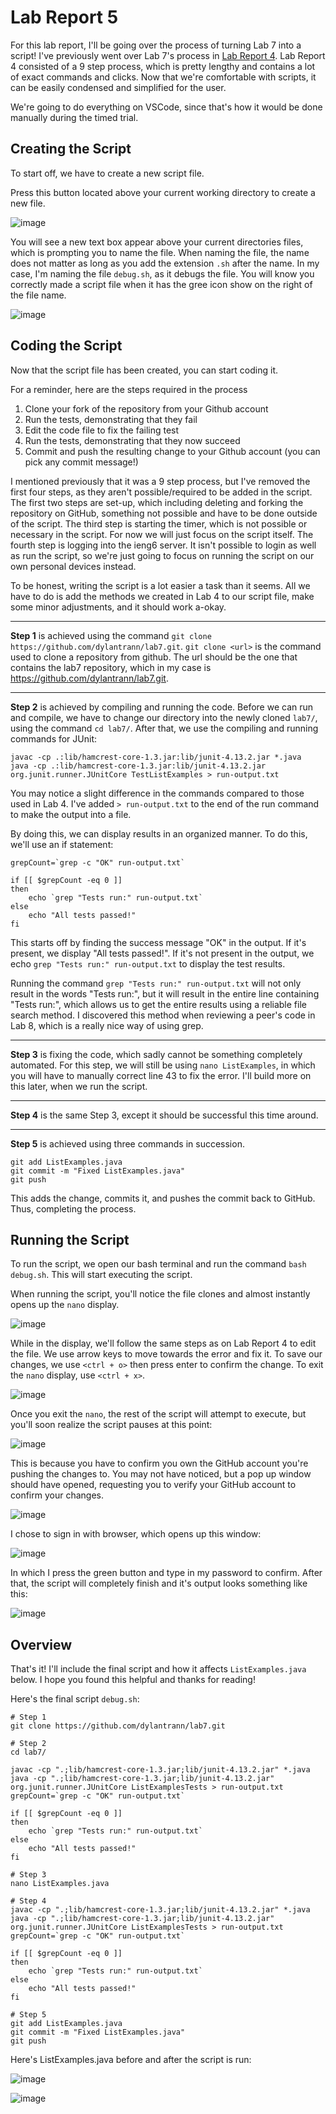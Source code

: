 # Lab Report 5
For this lab report, I'll be going over the process of turning Lab 7 into a script!
I've previously went over Lab 7's process in [Lab Report 4](https://dylantrann.github.io/cse15l-lab-reports/labreport4/lab4.html).
Lab Report 4 consisted of a 9 step process, which is pretty lengthy and contains a lot of exact commands and clicks. 
Now that we're comfortable with scripts, it can be easily condensed and simplified for the user.

We're going to do everything on VSCode, since that's how it would be done manually during the timed trial.

## Creating the Script
To start off, we have to create a new script file.

Press this button located above your current working directory to create a new file.

![image](https://user-images.githubusercontent.com/122491673/223856485-c6cc96d0-de93-4dad-9ca0-4536de57fd1c.png)

You will see a new text box appear above your current directories files, which is prompting you to name the file.
When naming the file, the name does not matter as long as you add the extension `.sh` after the name.
In my case, I'm naming the file `debug.sh`, as it debugs the file. 
You will know you correctly made a script file when it has the gree icon show on the right of the file name.

![image](https://user-images.githubusercontent.com/122491673/223856851-6a9790b6-3eb5-4799-aaf1-6ebc4ead827f.png)

## Coding the Script
Now that the script file has been created, you can start coding it. 

For a reminder, here are the steps required in the process
1. Clone your fork of the repository from your Github account
2. Run the tests, demonstrating that they fail
3. Edit the code file to fix the failing test
4. Run the tests, demonstrating that they now succeed
5. Commit and push the resulting change to your Github account (you can pick any commit message!)

I mentioned previously that it was a 9 step process, but I've removed the first four steps, as they aren't possible/required to be added in the script.
The first two steps are set-up, which including deleting and forking the repository on GitHub, something not possible and have to be done outside of the script.
The third step is starting the timer, which is not possible or necessary in the script. For now we will just focus on the script itself.
The fourth step is logging into the ieng6 server. It isn't possible to login as well as run the script, so we're just going to focus on running the script on our own personal devices instead.

To be honest, writing the script is a lot easier a task than it seems. All we have to do is add the methods we created in Lab 4 to our script file, make some minor adjustments, and it should work a-okay. 

---

**Step 1** is achieved using the command `git clone https://github.com/dylantrann/lab7.git`. `git clone <url>` is the command used to clone a repository from github. The url should be the one that contains the lab7 repository, which in my case is https://github.com/dylantrann/lab7.git. 

---

**Step 2** is achieved by compiling and running the code. Before we can run and compile, we have to change our directory into the newly cloned `lab7/`, using the command `cd lab7/`. After that, we use the compiling and running commands for JUnit:

```
javac -cp .:lib/hamcrest-core-1.3.jar:lib/junit-4.13.2.jar *.java
java -cp .:lib/hamcrest-core-1.3.jar:lib/junit-4.13.2.jar org.junit.runner.JUnitCore TestListExamples > run-output.txt
```

You may notice a slight difference in the commands compared to those used in Lab 4. I've added `> run-output.txt` to the end of the run command to make the output into a file. 

By doing this, we can display results in an organized manner. To do this, we'll use an if statement:

```
grepCount=`grep -c "OK" run-output.txt`

if [[ $grepCount -eq 0 ]]
then
    echo `grep "Tests run:" run-output.txt`
else
    echo "All tests passed!"
fi
```

This starts off by finding the success message "OK" in the output. If it's present, we display "All tests passed!". If it's not present in the output, we echo `grep "Tests run:" run-output.txt` to display the test results.

Running the command `grep "Tests run:" run-output.txt` will not only result in the words "Tests run:", but it will result in the entire line containing "Tests run:", which allows us to get the entire results using a reliable file search method. I discovered this method when reviewing a peer's code in Lab 8, which is a really nice way of using grep. 

---

**Step 3** is fixing the code, which sadly cannot be something completely automated. For this step, we will still be using `nano ListExamples`, in which you will have to manually correct line 43 to fix the error. I'll build more on this later, when we run the script.

---

**Step 4** is the same Step 3, except it should be successful this time around.

---

**Step 5** is achieved using three commands in succession. 

```
git add ListExamples.java
git commit -m "Fixed ListExamples.java"
git push
```

This adds the change, commits it, and pushes the commit back to GitHub. Thus, completing the process.

## Running the Script
To run the script, we open our bash terminal and run the command `bash debug.sh`. This will start executing the script.

When running the script, you'll notice the file clones and almost instantly opens up the `nano` display. 

![image](https://user-images.githubusercontent.com/122491673/223890270-e6fe11c1-7ace-408d-bb58-0a108a8cb275.png)

While in the display, we'll follow the same steps as on Lab Report 4 to edit the file. We use arrow keys to move towards the error and fix it. To save our changes, we use `<ctrl + o>` then press enter to confirm the change. To exit the `nano` display, use `<ctrl + x>`. 

![image](https://user-images.githubusercontent.com/122491673/223890350-fd3b9a21-91b8-4629-8dc4-dc7328fe35a6.png)

Once you exit the `nano`, the rest of the script will attempt to execute, but you'll soon realize the script pauses at this point:

![image](https://user-images.githubusercontent.com/122491673/223890462-91e12db6-7f8d-4dd0-a1f3-b6e826635e26.png)

This is because you have to confirm you own the GitHub account you're pushing the changes to. You may not have noticed, but a pop up window should have opened, requesting you to verify your GitHub account to confirm your changes.

![image](https://user-images.githubusercontent.com/122491673/223890702-b7d6cbad-440e-454e-93a4-a5e527fd004a.png)

I chose to sign in with browser, which opens up this window:

![image](https://user-images.githubusercontent.com/122491673/223890817-c48cc109-bb7f-4e11-b4d9-3db2d9c3c830.png)

In which I press the green button and type in my password to confirm. After that, the script will completely finish and it's output looks something like this: 

![image](https://user-images.githubusercontent.com/122491673/223890947-7aaca2db-fa65-424e-ba8e-3267124b8edb.png)


## Overview
That's it! I'll include the final script and how it affects `ListExamples.java` below. I hope you found this helpful and thanks for reading!

Here's the final script `debug.sh`: 

```
# Step 1
git clone https://github.com/dylantrann/lab7.git

# Step 2
cd lab7/

javac -cp ".;lib/hamcrest-core-1.3.jar;lib/junit-4.13.2.jar" *.java
java -cp ".;lib/hamcrest-core-1.3.jar;lib/junit-4.13.2.jar" org.junit.runner.JUnitCore ListExamplesTests > run-output.txt
grepCount=`grep -c "OK" run-output.txt`

if [[ $grepCount -eq 0 ]]
then
    echo `grep "Tests run:" run-output.txt`
else
    echo "All tests passed!"
fi

# Step 3
nano ListExamples.java

# Step 4
javac -cp ".;lib/hamcrest-core-1.3.jar;lib/junit-4.13.2.jar" *.java
java -cp ".;lib/hamcrest-core-1.3.jar;lib/junit-4.13.2.jar" org.junit.runner.JUnitCore ListExamplesTests > run-output.txt
grepCount=`grep -c "OK" run-output.txt`

if [[ $grepCount -eq 0 ]]
then
    echo `grep "Tests run:" run-output.txt`
else
    echo "All tests passed!"
fi

# Step 5
git add ListExamples.java
git commit -m "Fixed ListExamples.java"
git push
```

Here's ListExamples.java before and after the script is run:

![image](https://user-images.githubusercontent.com/122491673/223867344-34f38285-354a-46a6-b93e-7e06f5159f3d.png)

![image](https://user-images.githubusercontent.com/122491673/223891324-3b7b4e02-fa8b-453b-87eb-744a92d01602.png)

